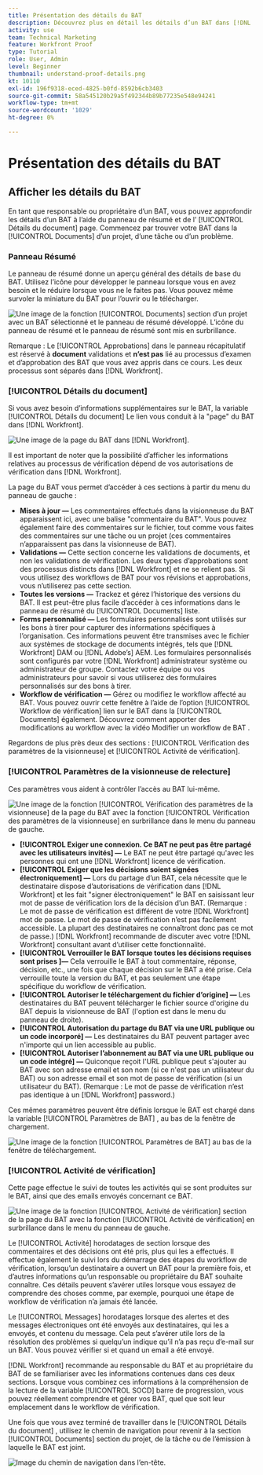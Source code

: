 ```yaml
---
title: Présentation des détails du BAT
description: Découvrez plus en détail les détails d’un BAT dans [!DNL  Workfront] par le biais du panneau de résumé et [!UICONTROL Détails du document] page.
activity: use
team: Technical Marketing
feature: Workfront Proof
type: Tutorial
role: User, Admin
level: Beginner
thumbnail: understand-proof-details.png
kt: 10110
exl-id: 196f9318-eced-4825-b0fd-8592b6cb3403
source-git-commit: 58a545120b29a5f492344b89b77235e548e94241
workflow-type: tm+mt
source-wordcount: '1029'
ht-degree: 0%

---
```


# Présentation des détails du BAT

## Afficher les détails du BAT

En tant que responsable ou propriétaire d’un BAT, vous pouvez approfondir les détails d’un BAT à l’aide du panneau de résumé et de l’ [!UICONTROL Détails du document] page. Commencez par trouver votre BAT dans la [!UICONTROL Documents] d’un projet, d’une tâche ou d’un problème.

### Panneau Résumé

Le panneau de résumé donne un aperçu général des détails de base du BAT. Utilisez l’icône pour développer le panneau lorsque vous en avez besoin et le réduire lorsque vous ne le faites pas. Vous pouvez même survoler la miniature du BAT pour l’ouvrir ou le télécharger.

![Une image de la fonction [!UICONTROL Documents] section d’un projet avec un BAT sélectionné et le panneau de résumé développé. L’icône du panneau de résumé et le panneau de résumé sont mis en surbrillance.](assets/document-summary.png)

Remarque : Le [!UICONTROL Approbations] dans le panneau récapitulatif est réservé à **document** validations et **n’est pas** lié au processus d’examen et d’approbation des BAT que vous avez appris dans ce cours. Les deux processus sont séparés dans [!DNL Workfront].

### [!UICONTROL Détails du document]

Si vous avez besoin d’informations supplémentaires sur le BAT, la variable [!UICONTROL Détails du document] Le lien vous conduit à la &quot;page&quot; du BAT dans [!DNL Workfront].

![Une image de la page du BAT dans [!DNL  Workfront].](assets/document-details.png)

Il est important de noter que la possibilité d’afficher les informations relatives au processus de vérification dépend de vos autorisations de vérification dans [!DNL Workfront].

La page du BAT vous permet d’accéder à ces sections à partir du menu du panneau de gauche :

* **Mises à jour —** Les commentaires effectués dans la visionneuse du BAT apparaissent ici, avec une balise &quot;commentaire du BAT&quot;. Vous pouvez également faire des commentaires sur le fichier, tout comme vous faites des commentaires sur une tâche ou un projet (ces commentaires n’apparaissent pas dans la visionneuse de BAT).
* **Validations —** Cette section concerne les validations de documents, et non les validations de vérification. Les deux types d’approbations sont des processus distincts dans [!DNL Workfront] et ne se relient pas. Si vous utilisez des workflows de BAT pour vos révisions et approbations, vous n’utiliserez pas cette section.
* **Toutes les versions —** Trackez et gérez l’historique des versions du BAT. Il est peut-être plus facile d’accéder à ces informations dans le panneau de résumé du [!UICONTROL Documents] liste.
* **Forms personnalisé —** Les formulaires personnalisés sont utilisés sur les bons à tirer pour capturer des informations spécifiques à l’organisation. Ces informations peuvent être transmises avec le fichier aux systèmes de stockage de documents intégrés, tels que [!DNL Workfront] DAM ou [!DNL Adobe’s] AEM. Les formulaires personnalisés sont configurés par votre [!DNL Workfront] administrateur système ou administrateur de groupe. Contactez votre équipe ou vos administrateurs pour savoir si vous utiliserez des formulaires personnalisés sur des bons à tirer.
* **Workflow de vérification —** Gérez ou modifiez le workflow affecté au BAT. Vous pouvez ouvrir cette fenêtre à l’aide de l’option [!UICONTROL Workflow de vérification] lien sur le BAT dans la [!UICONTROL Documents] également. Découvrez comment apporter des modifications au workflow avec la vidéo Modifier un workflow de BAT .

Regardons de plus près deux des sections : [!UICONTROL Vérification des paramètres de la visionneuse] et [!UICONTROL Activité de vérification].

### [!UICONTROL Paramètres de la visionneuse de relecture]

Ces paramètres vous aident à contrôler l’accès au BAT lui-même.

![Une image de la fonction [!UICONTROL Vérification des paramètres de la visionneuse] de la page du BAT avec la fonction [!UICONTROL Vérification des paramètres de la visionneuse] en surbrillance dans le menu du panneau de gauche.](assets/proofing-settings-on-details-page.png)

* **[!UICONTROL Exiger une connexion. Ce BAT ne peut pas être partagé avec les utilisateurs invités] —** Le BAT ne peut être partagé qu&#39;avec les personnes qui ont une [!DNL Workfront] licence de vérification.
* **[!UICONTROL Exiger que les décisions soient signées électroniquement] —** Lors du partage d’un BAT, cela nécessite que le destinataire dispose d’autorisations de vérification dans [!DNL Workfront] et les fait &quot;signer électroniquement&quot; le BAT en saisissant leur mot de passe de vérification lors de la décision d’un BAT. (Remarque : Le mot de passe de vérification est différent de votre [!DNL Workfront] mot de passe. Le mot de passe de vérification n’est pas facilement accessible. La plupart des destinataires ne connaîtront donc pas ce mot de passe.) [!DNL Workfront] recommande de discuter avec votre [!DNL Workfront] consultant avant d’utiliser cette fonctionnalité.
* **[!UICONTROL Verrouiller le BAT lorsque toutes les décisions requises sont prises ]—** Cela verrouille le BAT à tout commentaire, réponse, décision, etc., une fois que chaque décision sur le BAT a été prise. Cela verrouille toute la version du BAT, et pas seulement une étape spécifique du workflow de vérification.
* **[!UICONTROL Autoriser le téléchargement du fichier d’origine] —** Les destinataires du BAT peuvent télécharger le fichier source d&#39;origine du BAT depuis la visionneuse de BAT (l&#39;option est dans le menu du panneau de droite).
* **[!UICONTROL Autorisation du partage du BAT via une URL publique ou un code incorporé] —** Les destinataires du BAT peuvent partager avec n&#39;importe qui un lien accessible au public.
* **[!UICONTROL Autoriser l’abonnement au BAT via une URL publique ou un code intégré] —** Quiconque reçoit l&#39;URL publique peut s&#39;ajouter au BAT avec son adresse email et son nom (si ce n&#39;est pas un utilisateur du BAT) ou son adresse email et son mot de passe de vérification (si un utilisateur du BAT). (Remarque : Le mot de passe de vérification n’est pas identique à un [!DNL Workfront] password.)

Ces mêmes paramètres peuvent être définis lorsque le BAT est chargé dans la variable [!UICONTROL Paramètres de BAT] , au bas de la fenêtre de chargement.

![Une image de la fonction [!UICONTROL Paramètres de BAT] au bas de la fenêtre de téléchargement.](assets/proof-settings-on-upload-page.png)

### [!UICONTROL Activité de vérification]

Cette page effectue le suivi de toutes les activités qui se sont produites sur le BAT, ainsi que des emails envoyés concernant ce BAT.

![Une image de la fonction [!UICONTROL Activité de vérification] section de la page du BAT avec la fonction [!UICONTROL Activité de vérification] en surbrillance dans le menu du panneau de gauche.](assets/proofing-activity-in-details.png)

Le [!UICONTROL Activité] horodatages de section lorsque des commentaires et des décisions ont été pris, plus qui les a effectués. Il effectue également le suivi lors du démarrage des étapes du workflow de vérification, lorsqu’un destinataire a ouvert un BAT pour la première fois, et d’autres informations qu’un responsable ou propriétaire du BAT souhaite connaître. Ces détails peuvent s’avérer utiles lorsque vous essayez de comprendre des choses comme, par exemple, pourquoi une étape de workflow de vérification n’a jamais été lancée.

Le [!UICONTROL Messages] horodatages lorsque des alertes et des messages électroniques ont été envoyés aux destinataires, qui les a envoyés, et contenu du message. Cela peut s’avérer utile lors de la résolution des problèmes si quelqu’un indique qu’il n’a pas reçu d’e-mail sur un BAT. Vous pouvez vérifier si et quand un email a été envoyé.

[!DNL Workfront] recommande au responsable du BAT et au propriétaire du BAT de se familiariser avec les informations contenues dans ces deux sections. Lorsque vous combinez ces informations à la compréhension de la lecture de la variable [!UICONTROL SOCD] barre de progression, vous pouvez réellement comprendre et gérer vos BAT, quel que soit leur emplacement dans le workflow de vérification.

Une fois que vous avez terminé de travailler dans le [!UICONTROL Détails du document] , utilisez le chemin de navigation pour revenir à la section [!UICONTROL Documents] section du projet, de la tâche ou de l’émission à laquelle le BAT est joint.

![Image du chemin de navigation dans l’en-tête.](assets/proof-breadcrumb.png)

<!--
#### Learn more
* [!UICONTROL Document details] overview
* Add a custom form to a document
* Request document approvals
* Summary for documents overview
* View activity on a proof within [!DNL Workfront]
-->
